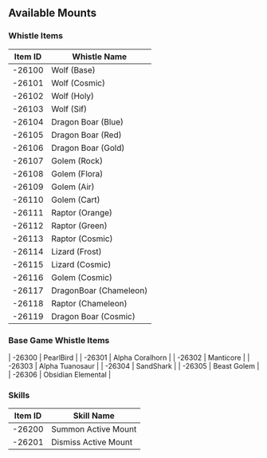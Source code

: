 ## Available Mounts


### Whistle Items
| Item ID | Whistle Name |
| --------| ------------- |
| -26100  | Wolf (Base)  |
| -26101  | Wolf (Cosmic)  |
| -26102  | Wolf (Holy)  |
| -26103  | Wolf (Sif)  |
| -26104  | Dragon Boar (Blue)  |
| -26105  | Dragon Boar (Red)  |
| -26106  | Dragon Boar (Gold)  |
| -26107  | Golem (Rock)  |
| -26108  | Golem (Flora)  |
| -26109  | Golem (Air)  |
| -26110  | Golem (Cart)  |
| -26111  | Raptor (Orange)  |
| -26112  | Raptor (Green)  |
| -26113  | Raptor (Cosmic)  |
| -26114  | Lizard (Frost)  |
| -26115  | Lizard (Cosmic)  |
| -26116  | Golem (Cosmic)  |
| -26117  | DragonBoar (Chameleon)  |
| -26118  | Raptor (Chameleon)  |
| -26119  | Dragon Boar (Cosmic)  |


### Base Game Whistle Items
| -26300  | PearlBird  |
| -26301  | Alpha Coralhorn  |
| -26302  | Manticore  |
| -26303  | Alpha Tuanosaur |
| -26304  | SandShark |
| -26305  | Beast Golem |
| -26306  | Obsidian Elemental |

### Skills
| Item ID | Skill Name |
| --------| ------------- |
| -26200  | Summon Active Mount  |
| -26201  | Dismiss Active Mount  |
